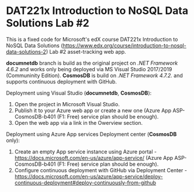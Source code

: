 # DAT221x Introduction to NoSQL Data Solutions Lab #2
This is a fixed code for Microsoft's edX course DAT221x Introduction to NoSQL Data Solutions (https://www.edx.org/course/introduction-to-nosql-data-solutions-2) Lab #2 asset-tracking web app.

**documnetdb** branch is build as the original project on *.NET Framework 4.6.2* and works only being deployed via MS Visual Studio 2017/2019 (Communinity Edition).
**CosmosDB** is build on *.NET Framework 4.7.2.* and supports continuous deployment with GitHub.

Deployment using Visual Studio (**documnetdb**, **CosmosDB**):
1. Open the project in Microsoft Visual Studio.
2. Publish it to your Azure web app or create a new one (Azure App ASP-CosmosDB-b401 (F1: Free) service plan should be enough).
3. Open the web app via a link in the Owerview section.

Deployment using Azure App services Deployment center (**CosmosDB** only):
1. Create an empty App service instance using Azure portal - https://docs.microsoft.com/en-us/azure/app-service/ (Azure App ASP-CosmosDB-b401 (F1: Free) service plan should be enough).
2. Configure continuous deployment with GitHub via Deployment Center - https://docs.microsoft.com/en-us/azure/app-service/deploy-continuous-deployment#deploy-continuously-from-github
